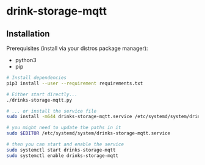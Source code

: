 # drink-storage-mqtt

## Installation

Prerequisites (install via your distros package manager):

* python3
* pip

```sh
# Install dependencies
pip3 install --user --requirement requirements.txt

# Either start directly...
./drinks-storage-mqtt.py

# ... or install the service file
sudo install -m644 drinks-storage-mqtt.service /etc/systemd/system/drinks-storage-mqtt.service

# you might need to update the paths in it
sudo $EDITOR /etc/systemd/system/drinks-storage-mqtt.service

# then you can start and enable the service
sudo systemctl start drinks-storage-mqtt
sudo systemctl enable drinks-storage-mqtt
```
